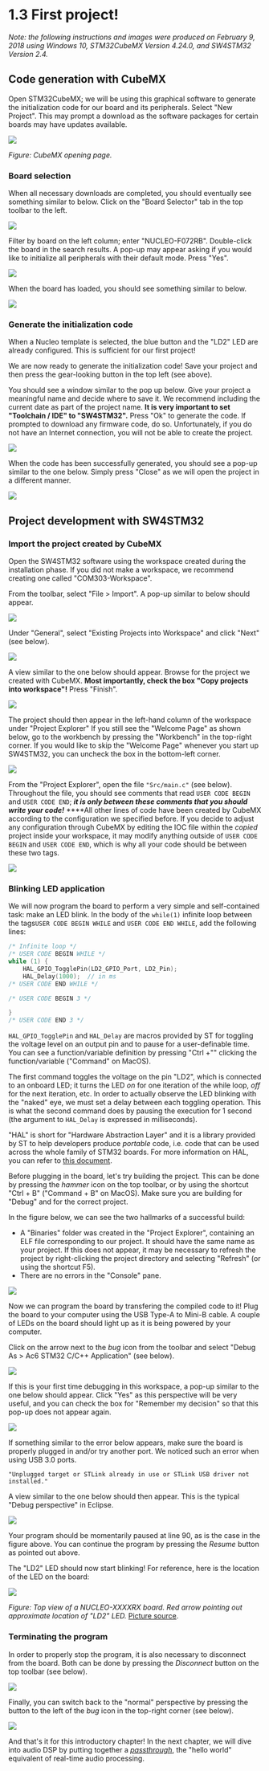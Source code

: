 # 1.3 First project!

_Note: the following instructions and images were produced on February 9, 2018 using Windows 10, STM32CubeMX Version 4.24.0, and SW4STM32 Version 2.4._

## Code generation with CubeMX <a id="init_code"></a>

Open STM32CubeMX; we will be using this graphical software to generate the initialization code for our board and its peripherals. Select "New Project". This may prompt a download as the software packages for certain boards may have updates available.

![](../.gitbook/assets/0_opening.PNG)

_Figure: CubeMX opening page._

### Board selection

When all necessary downloads are completed, you should eventually see something similar to below. Click on the "Board Selector" tab in the top toolbar to the left.

![](../.gitbook/assets/1_new_proj.PNG)

Filter by board on the left column; enter "NUCLEO-F072RB". Double-click the board in the search results. A pop-up may appear asking if you would like to initialize all peripherals with their default mode. Press "Yes".

![](../.gitbook/assets/2_filter_board.PNG)

When the board has loaded, you should see something similar to below.

![](../.gitbook/assets/3_board_loaded_1.PNG)

### Generate the initialization code

When a Nucleo template is selected, the blue button and the "LD2" LED are already configured. This is sufficient for our first project!

We are now ready to generate the initialization code! Save your project and then press the gear-looking button in the top left \(see above\).

You should see a window similar to the pop up below. Give your project a meaningful name and decide where to save it. We recommend including the current date as part of the project name. **It is very important to set "Toolchain / IDE" to "SW4STM32".** Press "Ok" to generate the code. If prompted to download any firmware code, do so. Unfortunately, if you do not have an Internet connection, you will not be able to create the project.

![](../.gitbook/assets/12_project_settings_1.png)

When the code has been successfully generated, you should see a pop-up similar to the one below. Simply press "Close" as we will open the project in a different manner.

![](../.gitbook/assets/13_generate_success_1.png)

## Project development with SW4STM32 <a id="deploy"></a>

### Import the project created by CubeMX

Open the SW4STM32 software using the workspace created during the installation phase. If you did not make a workspace, we recommend creating one called "COM303-Workspace".

From the toolbar, select "File &gt; Import". A pop-up similar to below should appear.

![](../.gitbook/assets/14_import.PNG)

Under "General", select "Existing Projects into Workspace" and click "Next" \(see below\).

![](../.gitbook/assets/15_existing_project.PNG)

A view similar to the one below should appear. Browse for the project we created with CubeMX. **Most importantly, check the box "Copy projects into workspace"!** Press "Finish".

![](../.gitbook/assets/17_select_project.PNG)

The project should then appear in the left-hand column of the workspace under "Project Explorer" If you still see the "Welcome Page" as shown below, go to the workbench by pressing the "Workbench" in the top-right corner. If you would like to skip the "Welcome Page" whenever you start up SW4STM32, you can uncheck the box in the bottom-left corner.

![](../.gitbook/assets/welcome_page.PNG)

From the "Project Explorer", open the file `"Src/main.c"` \(see below\). Throughout the file, you should see comments that read `USER CODE BEGIN` and `USER CODE END`; _**it is only between these comments that you should write your code!**_ ****All other lines of code have been created by CubeMX according to the configuration we specified before. If you decide to adjust any configuration through CubeMX by editing the IOC file within the _copied_ project inside your workspace, it may modify anything outside of `USER CODE BEGIN` and `USER CODE END`, which is why all your code should be between these two tags.

![](../.gitbook/assets/18_workspace%20%281%29.PNG)

### Blinking LED application

We will now program the board to perform a very simple and self-contained task: make an LED blink. In the body of the `while(1)` infinite loop between the tags`USER CODE BEGIN WHILE` and `USER CODE END WHILE`, add the following lines:

```c
/* Infinite loop */
/* USER CODE BEGIN WHILE */
while (1) {
    HAL_GPIO_TogglePin(LD2_GPIO_Port, LD2_Pin);
    HAL_Delay(1000);  // in ms
/* USER CODE END WHILE */

/* USER CODE BEGIN 3 */

}
/* USER CODE END 3 */
```

`HAL_GPIO_TogglePin` and `HAL_Delay` are macros provided by ST for toggling the voltage level on an output pin and to pause for a user-definable time. You can see a function/variable definition by pressing "Ctrl +"" clicking the function/variable \("Command" on MacOS\).

The first command toggles the voltage on the pin "LD2", which is connected to an onboard LED; it turns the LED _on_ for one iteration of the while loop, _off_ for the next iteration, etc. In order to actually observe the LED blinking with the "naked" eye, we must set a delay between each toggling operation. This is what the second command does by pausing the execution for 1 second \(the argument to `HAL_Delay` is expressed in milliseconds\).

"HAL" is short for "Hardware Abstraction Layer" and it is a library provided by ST to help developers produce _portable_ code, i.e. code that can be used across the whole family of STM32 boards. For more information on HAL, you can refer to [this document](https://www.st.com/content/ccc/resource/technical/document/user_manual/2f/77/25/0f/5c/38/48/80/DM00122015.pdf/files/DM00122015.pdf/jcr:content/translations/en.DM00122015.pdf).

Before plugging in the board, let's try building the project. This can be done by pressing the _hammer_ icon on the top toolbar, or by using the shortcut "Ctrl + B" \("Command + B" on MacOS\). Make sure you are building for "Debug" and for the correct project.

In the figure below, we can see the two hallmarks of a successful build:

* A "Binaries" folder was created in the "Project Explorer", containing an ELF file corresponding to our project. It should have the same name as your project. If this does not appear, it may be necessary to refresh the project by right-clicking the project directory and selecting "Refresh" \(or using the shortcut F5\).
* There are no errors in the "Console" pane.

![](../.gitbook/assets/19_successful_build.PNG)

Now we can program the board by transfering the compiled code to it! Plug the board to your computer using the USB Type-A to Mini-B cable. A couple of LEDs on the board should light up as it is being powered by your computer.

Click on the arrow next to the _bug_ icon from the toolbar and select "Debug As &gt; Ac6 STM32 C/C++ Application" \(see below\).

![](../.gitbook/assets/20_debug.png)

If this is your first time debugging in this workspace, a pop-up similar to the one below should appear. Click "Yes" as this perspective will be very useful, and you can check the box for "Remember my decision" so that this pop-up does not appear again.

![](../.gitbook/assets/22_enter_debug_perspective.PNG)

If something similar to the error below appears, make sure the board is properly plugged in and/or try another port. We noticed such an error when using USB 3.0 ports.

```text
"Unplugged target or STLink already in use or STLink USB driver not installed."
```

A view similar to the one below should then appear. This is the typical "Debug perspective" in Eclipse.

![](../.gitbook/assets/24_resume-1.png)

Your program should be momentarily paused at line 90, as is the case in the figure above. You can continue the program by pressing the _Resume_ button as pointed out above.

The "LD2" LED should now start blinking! For reference, here is the location of the LED on the board:

![](../.gitbook/assets/24_led_blinking%20%281%29.png)

_Figure: Top view of a NUCLEO-XXXXRX board. Red arrow pointing out approximate location of "LD2" LED._ [Picture source](https://www.st.com/content/ccc/resource/technical/document/data_brief/c8/3c/30/f7/d6/08/4a/26/DM00105918.pdf/files/DM00105918.pdf/jcr:content/translations/en.DM00105918.pdf).

### Terminating the program

In order to properly stop the program, it is also necessary to disconnect from the board. Both can be done by pressing the _Disconnect_ button on the top toolbar \(see below\).

![](../.gitbook/assets/25_disconnect_1%20%281%29.png)

Finally, you can switch back to the "normal" perspective by pressing the button to the left of the _bug_ icon in the top-right corner \(see below\).

![](../.gitbook/assets/26_switch_perspective_1.png)

And that's it for this introductory chapter! In the next chapter, we will dive into audio DSP by putting together a [_passthrough_](../passthrough/), the "hello world" equivalent of real-time audio processing.


